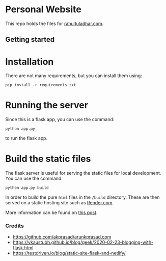 # Personal Website

This repo holds the files for [rahultuladhar.com](https://rahultuladhar.com). 

## Getting started

# Installation
There are not many requirements, but you can install them using:

```pip install -r requirements.txt```

# Running the server

Since this is a flask app, you can use the command:

```python app.py```

to run the flask app.

# Build the static files

The flask server is useful for serving the static files for local development. You can use the command:

```python app.py build```

In order to build the pure `html` files in the `/build` directory. These are then served on a static hosting site such as [Render.com](https://www.render.com).

More information can be found on [this post](https://rahultuladhar.com/how-to-setup-static-site). 

### Credits
- https://github.com/akprasad/arunkprasad.com 
- https://vkaustubh.github.io/blog/geek/2020-02-23-blogging-with-flask.html
- https://testdriven.io/blog/static-site-flask-and-netlify/